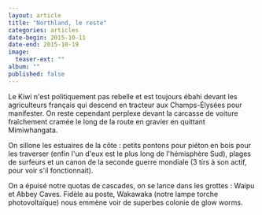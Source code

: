 ```yaml
---
layout: article
title: "Northland, le reste"
categories: articles
date-begin: 2015-10-11
date-end: 2015-10-19
image: 
  teaser-ext: ""
album: ""
published: false
---
```


Le Kiwi n'est politiquement pas rebelle et est toujours ébahi devant les agriculteurs français qui descend en tracteur aux Champs-Élysées pour manifester. On reste cependant perplexe devant la carcasse de voiture fraîchement cramée le long de la route en gravier en quittant Mimiwhangata.

On sillone les estuaires de la côte : petits pontons pour piéton en bois pour les traverser (enfin l'un d'eux est le plus long de l'hémisphère Sud), plages de surfeurs et un canon de la seconde guerre mondiale (3 tirs à son actif, pour voir s'il fonctionnait).

On a épuisé notre quotas de cascades, on se lance dans les grottes : Waipu et Abbey Caves. Fidèle au poste, Wakawaka (notre lampe torche photovoltaïque) nous emmène voir de superbes colonie de glow worms.
